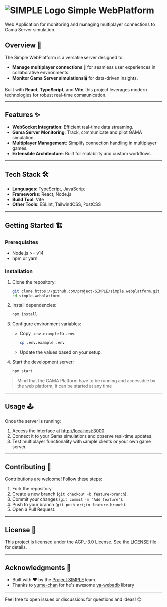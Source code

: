 # ![SIMPLE Logo](https://avatars.githubusercontent.com/u/137744200?s=100&v=4) Simple WebPlatform 

Web Application for monitoring and managing multiplayer connections to Gama Server simulation.

## Overview 🚀  
The Simple WebPlatform is a versatile server designed to:  
- **Manage multiplayer connections** 🥽 for seamless user experiences in collaborative environments.
- **Monitor Gama Server simulations** 🖥️ for data-driven insights.  

Built with **React**, **TypeScript**, and **Vite**, this project leverages modern technologies for robust real-time communication.

---

## Features ✨  
- **WebSocket Integration**: Efficient real-time data streaming.  
- **Gama Server Monitoring**: Track, communicate and pilot GAMA simulation.  
- **Multiplayer Management**: Simplify connection handling in multiplayer games.  
- **Extensible Architecture**: Built for scalability and custom workflows.

---

## Tech Stack 🛠️  
- **Languages**: TypeScript, JavaScript  
- **Frameworks**: React, Node.js  
- **Build Tool**: Vite  
- **Other Tools**: ESLint, TailwindCSS, PostCSS

---

## Getting Started 🏗️  

### Prerequisites  
- Node.js >= v14  
- npm or yarn  

### Installation  

1. Clone the repository:  
   ```bash
   git clone https://github.com/project-SIMPLE/simple.webplatform.git
   cd simple.webplatform
   ```
2. Install dependencies:  
   ```bash
   npm install
   ```
3. Configure environment variables:  
   - Copy `.env.example` to `.env`:  
     ```bash
     cp .env.example .env
     ```
   - Update the values based on your setup.  

4. Start the development server:  
   ```bash
   npm start
   ```
   
> Mind that the GAMA Platform have to be running and accessible by the web platform, it can be started at any time

---

## Usage 🕹️  
Once the server is running:  
1. Access the interface at [http://localhost:3000](http://localhost:3000) 
2. Connect it to your Gama simulations and observe real-time updates.  
3. Test multiplayer functionality with sample clients or your own game server.

---

## Contributing 🤝  
Contributions are welcome! Follow these steps:  
1. Fork the repository.  
2. Create a new branch (`git checkout -b feature-branch`).  
3. Commit your changes (`git commit -m "Add feature"`).  
4. Push to your branch (`git push origin feature-branch`).  
5. Open a Pull Request.

---

## License 📄  
This project is licensed under the AGPL-3.0 License. See the [LICENSE](LICENSE) file for details.

---

## Acknowledgments 🙌
- Built with ❤️ by the [Project SIMPLE](https://github.com/project-SIMPLE) team.  
- Thanks to [yume-chan](https://github.com/yume-chan/) for he's awesome [ya-webadb](https://github.com/yume-chan/ya-webadb) library

--- 

Feel free to open issues or discussions for questions and ideas! 😊  
